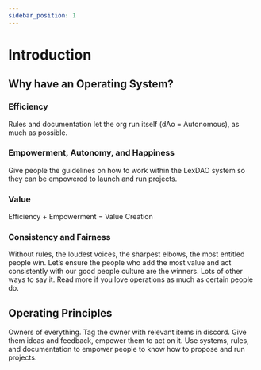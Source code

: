 ```yaml
---
sidebar_position: 1
---
```


# Introduction

## Why have an Operating System? 

### Efficiency 
Rules and documentation let the org run itself (dAo = Autonomous), as much as possible.

### Empowerment, Autonomy, and Happiness
Give people the guidelines on how to work within the LexDAO system so they can be empowered to launch and run projects.

### Value 
Efficiency + Empowerment = Value Creation

### Consistency and Fairness
Without rules, the loudest voices, the sharpest elbows, the most entitled people win. Let’s ensure the people who add the most value and act consistently with our good people culture are the winners.
Lots of other ways to say it. Read more if you love operations as much as certain people do.


## Operating Principles
Owners of everything. Tag the owner with relevant items in discord. Give them ideas and feedback, empower them to act on it.
Use systems, rules, and documentation to empower people to know how to propose and run projects.